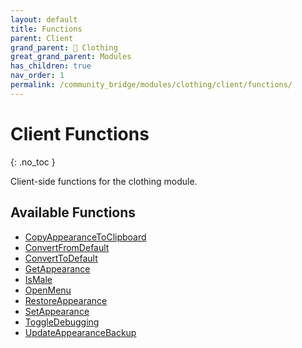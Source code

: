 ```yaml
---
layout: default
title: Functions
parent: Client
grand_parent: 👔 Clothing
great_grand_parent: Modules
has_children: true
nav_order: 1
permalink: /community_bridge/modules/clothing/client/functions/
---
```


# Client Functions
{: .no_toc }

Client-side functions for the clothing module.

## Available Functions

- [CopyAppearanceToClipboard](CopyAppearanceToClipboard)
- [ConvertFromDefault](ConvertFromDefault)
- [ConvertToDefault](ConvertToDefault)
- [GetAppearance](GetAppearance)
- [IsMale](IsMale)
- [OpenMenu](OpenMenu)
- [RestoreAppearance](RestoreAppearance)
- [SetAppearance](SetAppearance)
- [ToggleDebugging](ToggleDebugging)
- [UpdateAppearanceBackup](UpdateAppearanceBackup)

